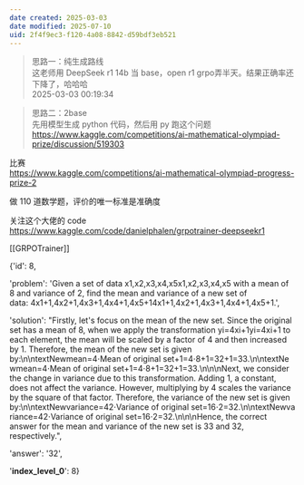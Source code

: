 ```yaml
---
date created: 2025-03-03
date modified: 2025-07-10
uid: 2f4f9ec3-f120-4a08-8842-d59bdf3eb521
---
```

> 思路一：纯生成路线  
> 这老师用 DeepSeek r1 14b 当 base，open r1 grpo弄半天。结果正确率还下降了，哈哈哈  
> 2025-03-03 00:19:34

> 思路二：2base  
> 先用模型生成 python 代码，然后用 py 跑这个问题  
> https://www.kaggle.com/competitions/ai-mathematical-olympiad-prize/discussion/519303

比赛  
https://www.kaggle.com/competitions/ai-mathematical-olympiad-progress-prize-2

做 110 道数学题，评价的唯一标准是准确度

关注这个大佬的 code  
https://www.kaggle.com/code/danielphalen/grpotrainer-deepseekr1

[[GRPOTrainer]]

{'id': 8,

'problem': 'Given a set of data x1,x2,x3,x4,x5x1​,x2​,x3​,x4​,x5​ with a mean of 8 and variance of 2, find the mean and variance of a new set of data: 4x1+1,4x2+1,4x3+1,4x4+1,4x5+14x1​+1,4x2​+1,4x3​+1,4x4​+1,4x5​+1.',

'solution': "Firstly, let's focus on the mean of the new set. Since the original set has a mean of 8, when we apply the transformation yi=4xi+1yi​=4xi​+1 to each element, the mean will be scaled by a factor of 4 and then increased by 1. Therefore, the mean of the new set is given by:\n\ntextNewmean=4⋅Mean of original set+1=4⋅8+1=32+1=33.\n\ntextNewmean=4⋅Mean of original set+1=4⋅8+1=32+1=33​.\n\n\nNext, we consider the change in variance due to this transformation. Adding 1, a constant, does not affect the variance. However, multiplying by 4 scales the variance by the square of that factor. Therefore, the variance of the new set is given by:\n\ntextNewvariance=42⋅Variance of original set=16⋅2=32.\n\ntextNewvariance=42⋅Variance of original set=16⋅2=32​.\n\n\nHence, the correct answer for the mean and variance of the new set is 33 and 32, respectively.",

'answer': '32',

'**index_level_0**': 8}
